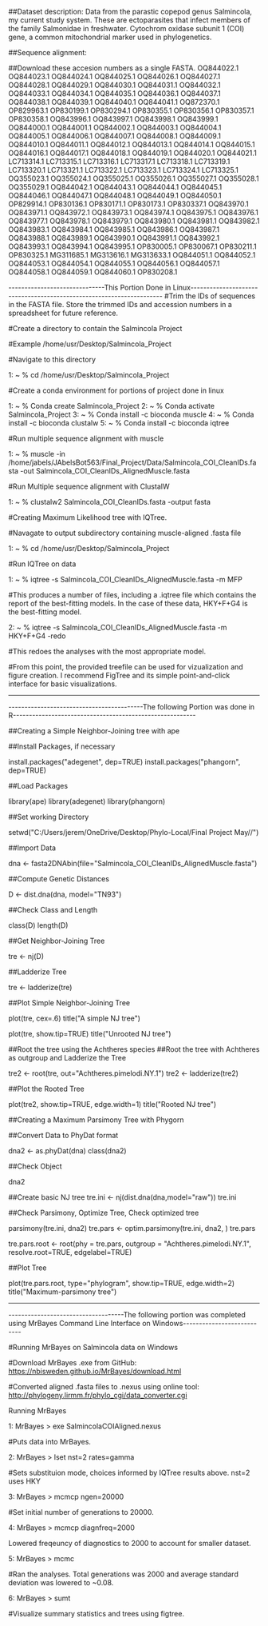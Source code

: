 ##Dataset description: Data from the parastic copepod genus Salmincola, my current study system. These are ectoparasites that infect members of the family Salmonidae in freshwater. Cytochrom oxidase subunit 1 (COI) gene, a common mitochondrial marker used in phylogenetics.

##Sequence alignment:

##Download these accesion numbers as a single FASTA.
OQ844022.1
OQ844023.1
OQ844024.1
OQ844025.1
OQ844026.1
OQ844027.1
OQ844028.1
OQ844029.1
OQ844030.1
OQ844031.1
OQ844032.1
OQ844033.1
OQ844034.1
OQ844035.1
OQ844036.1
OQ844037.1
OQ844038.1
OQ844039.1
OQ844040.1
OQ844041.1
OQ872370.1
OP829963.1
OP830199.1
OP830294.1
OP830355.1
OP830356.1
OP830357.1
OP830358.1
OQ843996.1
OQ843997.1
OQ843998.1
OQ843999.1
OQ844000.1
OQ844001.1
OQ844002.1
OQ844003.1
OQ844004.1
OQ844005.1
OQ844006.1
OQ844007.1
OQ844008.1
OQ844009.1
OQ844010.1
OQ844011.1
OQ844012.1
OQ844013.1
OQ844014.1
OQ844015.1
OQ844016.1
OQ844017.1
OQ844018.1
OQ844019.1
OQ844020.1
OQ844021.1
LC713314.1
LC713315.1
LC713316.1
LC713317.1
LC713318.1
LC713319.1
LC713320.1
LC713321.1
LC713322.1
LC713323.1
LC713324.1
LC713325.1
OQ355023.1
OQ355024.1
OQ355025.1
OQ355026.1
OQ355027.1
OQ355028.1
OQ355029.1
OQ844042.1
OQ844043.1
OQ844044.1
OQ844045.1
OQ844046.1
OQ844047.1
OQ844048.1
OQ844049.1
OQ844050.1
OP829914.1
OP830136.1
OP830171.1
OP830173.1
OP830337.1
OQ843970.1
OQ843971.1
OQ843972.1
OQ843973.1
OQ843974.1
OQ843975.1
OQ843976.1
OQ843977.1
OQ843978.1
OQ843979.1
OQ843980.1
OQ843981.1
OQ843982.1
OQ843983.1
OQ843984.1
OQ843985.1
OQ843986.1
OQ843987.1
OQ843988.1
OQ843989.1
OQ843990.1
OQ843991.1
OQ843992.1
OQ843993.1
OQ843994.1
OQ843995.1
OP830005.1
OP830067.1
OP830211.1
OP830325.1
MG311685.1
MG313616.1
MG313633.1
OQ844051.1
OQ844052.1
OQ844053.1
OQ844054.1
OQ844055.1
OQ844056.1
OQ844057.1
OQ844058.1
OQ844059.1
OQ844060.1
OP830208.1

------------------------------This Portion Done in Linux---------------------------------------------------------------------
#Trim the IDs of sequences in the FASTA file. Store the trimmed IDs and accession numbers in a spreadsheet for future reference.

#Create a directory to contain the Salmincola Project

#Example /home/usr/Desktop/Salmincola_Project

#Navigate to this directory

1: ~ % cd /home/usr/Desktop/Salmincola_Project

#Create a conda environment for portions of project done in linux

1: ~ % Conda create Salmincola_Project
2: ~ % Conda activate Salmincola_Project
3: ~ % Conda install -c bioconda muscle
4: ~ % Conda install -c bioconda clustalw
5: ~ % Conda install -c bioconda iqtree

#Run multiple sequence alignment with muscle

1: ~ % muscle -in /home/jabels/JAbelsBot563/Final_Project/Data/Salmincola_COI_CleanIDs.fasta -out Salmincola_COI_CleanIDs_AlignedMuscle.fasta

#Run Multiple sequence alignment with ClustalW

1: ~ % clustalw2 Salmincola_COI_CleanIDs.fasta -output fasta


#Creating Maximum Likelihood tree with IQTree.


#Navagate to output subdirectory containing muscle-aligned .fasta file

1: ~ % cd /home/usr/Desktop/Salmincola_Project

#Run IQTree on data

1: ~ % iqtree -s Salmincola_COI_CleanIDs_AlignedMuscle.fasta -m MFP

#This produces a number of files, including a .iqtree file which contains the report of the best-fitting models. In the case of these data, HKY+F+G4 is the best-fitting model.

2: ~ % iqtree -s Salmincola_COI_CleanIDs_AlignedMuscle.fasta -m HKY+F+G4 -redo

#This redoes the analyses with the most appropriate model. 

#From this point, the provided treefile can be used for vizualization and figure creation. I recommend FigTree and its simple point-and-click interface for basic visualizations.


--------------------------------------------------------------------------------------------------------------------------------------


------------------------------------------The following Portion was done in R---------------------------------------------------------

##Creating a Simple Neighbor-Joining tree with ape

##Install Packages, if necessary

install.packages("adegenet", dep=TRUE)
install.packages("phangorn", dep=TRUE)

##Load Packages

library(ape)
library(adegenet)
library(phangorn)

##Set working Directory

setwd("C:/Users/jerem/OneDrive/Desktop/Phylo-Local/Final Project May//")

##Import Data

dna <- fasta2DNAbin(file="Salmincola_COI_CleanIDs_AlignedMuscle.fasta")

##Compute Genetic Distances

D <- dist.dna(dna, model="TN93")

##Check Class and Length

class(D)
length(D)


##Get Neighbor-Joining Tree

tre <- nj(D)

##Ladderize Tree

tre <- ladderize(tre)

##Plot Simple Neighbor-Joining Tree

plot(tre, cex=.6)
title("A simple NJ tree")


plot(tre, show.tip=TRUE)
title("Unrooted NJ tree")


##Root the tree using the Achtheres species
##Root the tree with Achtheres as outgroup and Ladderize the Tree

tre2 <- root(tre, out="Achtheres.pimelodi.NY.1")
tre2 <- ladderize(tre2)

##Plot the Rooted Tree

plot(tre2, show.tip=TRUE, edge.width=1)
title("Rooted NJ tree")


##Creating a Maximum Parsimony Tree with Phygorn

##Convert Data to PhyDat format

dna2 <- as.phyDat(dna)
class(dna2)

##Check Object

dna2

##Create basic NJ tree
tre.ini <- nj(dist.dna(dna,model="raw"))
tre.ini

##Check Parsimony, Optimize Tree, Check optimized tree

parsimony(tre.ini, dna2)
tre.pars <- optim.parsimony(tre.ini, dna2, )
tre.pars

tre.pars.root <- root(phy = tre.pars, outgroup = "Achtheres.pimelodi.NY.1",
     resolve.root=TRUE, edgelabel=TRUE)

##Plot Tree

plot(tre.pars.root, type="phylogram", show.tip=TRUE, edge.width=2)
title("Maximum-parsimony tree")

--------------------------------------------------------------------------------------------------------------------------------------------------
------------------------------------The following portion was completed using MrBayes Command Line Interface on Windows---------------------------


#Running MrBayes on Salmincola data on Windows

#Download MrBayes .exe from GitHub: https://nbisweden.github.io/MrBayes/download.html

#Converted aligned .fasta files to .nexus using online tool: http://phylogeny.lirmm.fr/phylo_cgi/data_converter.cgi

Running MrBayes

1: MrBayes > exe SalmincolaCOIAligned.nexus

#Puts data into MrBayes.

2: MrBayes > lset nst=2 rates=gamma

#Sets substituion mode, choices informed by IQTree results above. nst=2 uses HKY

3: MrBayes > mcmcp ngen=20000

#Set initial number of generations to 20000.

4: MrBayes > mcmcp diagnfreq=2000

Lowered freqeuncy of diagnostics to 2000 to account for smaller dataset.

5: MrBayes > mcmc

#Ran the analyses. Total generations was 2000 and average standard deviation was lowered to ~0.08.

6: MrBayes > sumt

#Visualize summary statistics and trees using figtree.




